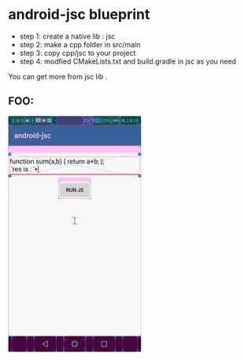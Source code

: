 # android-jsc blueprint
+ step 1: create a native lib : jsc
+ step 2: make a cpp folder in src/main
+ step 3: copy cpp/jsc to your project
+ step 4: modfied CMakeLists.txt and build.gradle in jsc as you need

You can get more from jsc lib .

## FOO:
![](https://github.com/sanyinchen/android-jsc/blob/master/source/screen.gif)
